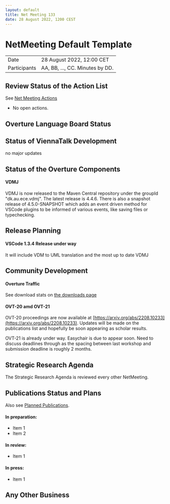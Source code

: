 ```yaml
---
layout: default
title: Net Meeting 133
date: 28 August 2022, 1200 CEST
---
```


<script src="https://code.jquery.com/jquery-1.11.1.min.js">
</script>
<script src="/javascripts/edit.js"></script>
<script>setEditButonNm();</script>

# NetMeeting Default Template

|||
|---|---|
| Date | 28 August 2022, 12:00 CET |
| Participants | AA, BB, ..., CC.  Minutes by DD. |


## Review Status of the Action List

See [Net Meeting Actions](https://github.com/overturetool/overturetool.github.io/issues?q=is%3Aopen+is%3Aissue+label%3A%22action+net-meeting%22)

* No open actions.


## Overture Language Board Status


## Status of ViennaTalk Development

no major updates

##  Status of the Overture Components

#### VDMJ

VDMJ is now released to the Maven Central repository under the groupId "dk.au.ece.vdmj". The latest release is 4.4.6. There is also a snapshot release of 4.5.0-SNAPSHOT which adds an event driven method for VSCode plugins to be informed of various events, like saving files or typechecking.


##  Release Planning

#### VSCode 1.3.4 Release under way

It will include VDM to UML translation and the most up to date VDMJ

#### 

##  Community Development

#### Overture Traffic

See download stats on [the downloads page](https://www.overturetool.org/download/)

#### OVT-20 amd OVT-21

OVT-20 proceedings are now available at [https://arxiv.org/abs/2208.10233](https://arxiv.org/abs/2208.10233). Updates will be made on the publications list and hopefully be soon appearing as scholar results.

OVT-21 is already under way. Easychair is due to appear soon. Need to discuss deadlines through as the spacing between last workshop and submission deadline is roughly 2 months.


##  Strategic Research Agenda

The Strategic Research Agenda is reviewed every other NetMeeting.


##  Publications Status and Plans

Also see [Planned Publications](https://www.overturetool.org/publications/PlannedPublications.html).

#### In preparation:

* Item 1
* Item 2

#### In review:

* Item 1

#### In press:

* Item 1


##  Any Other Business

<div id="edit_page_div"></div>


